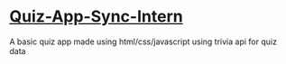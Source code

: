# [Quiz-App-Sync-Intern]()
A basic quiz app made using html/css/javascript using trivia api for quiz data
